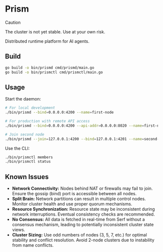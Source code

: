 # Prism

> [!CAUTION]
> The cluster is not yet stable. Use at your own risk.

Distributed runtime platform for AI agents.

## Build

```bash
go build -o bin/prismd cmd/prismd/main.go
go build -o bin/prismctl cmd/prismctl/main.go
```

## Usage

Start the daemon:
```bash
# For local development
./bin/prismd --bind=0.0.0.0:4200 --name=first-node

# For production with remote API access
./bin/prismd --bind=0.0.0.0:4200 --api-addr=0.0.0.0:8020 --name=first-node

# Join second node 
./bin/prismd --join=127.0.0.1:4200 --bind=127.0.0.1:4201 --name=second-node
```

Use the CLI:
```bash
./bin/prismctl members
./bin/prismctl status
```


## Known Issues

- **Network Connectivity:** Nodes behind NAT or firewalls may fail to join. Ensure the gossip (bind) port is accessible between all nodes.
- **Split Brain:** Network partitions can result in multiple control nodes. Monitor cluster health and use proper quorum mechanisms.
- **Resource Synchronization:** Resource state may be inconsistent during network interruptions. Eventual consistency checks are recommended.
- **No Consensus:** All data is fetched in real-time from Serf without a consensus mechanism, leading to potentially inconsistent cluster state views.
- **Cluster Sizing:** Use odd numbers of nodes (3, 5, 7, etc.) for optimal stability and conflict resolution. Avoid 2-node clusters due to instability from name conflicts.